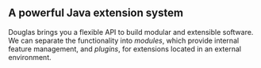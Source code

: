 ## A powerful Java extension system
Douglas brings you a flexible API to build modular and extensible software. We can separate the functionality into *modules*, which provide internal feature management, and *plugins*, for extensions located in an external environment.